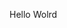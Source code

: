 Hello Wolrd




































































































































































































































































































































































































































































































































































































































































































































































































































































































































































































































































































































































































































































































































































































































































































































































































































































































































































































































































































































































































































































































































































































































































































































































































































































































































































































































































































































































































































































































































































































































































































































































































































































































































































































































































































































































































































































































































































































































































































































































































































































































































































































































































































































































































































































































































































































































































































































































































































































































































































































































































































































































































































































































































































































































































































































































































